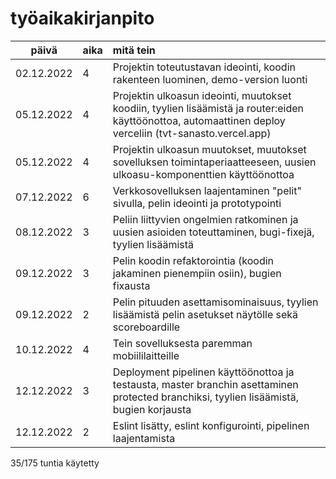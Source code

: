 # työaikakirjanpito

| päivä | aika | mitä tein  |
| :----:|:-----| :-----|
| 02.12.2022 | 4 | Projektin toteutustavan ideointi, koodin rakenteen luominen, demo-version luonti |
| 05.12.2022 | 4 | Projektin ulkoasun ideointi, muutokset koodiin, tyylien lisäämistä ja router:eiden käyttöönottoa, automaattinen deploy verceliin (tvt-sanasto.vercel.app) |
| 05.12.2022 | 4 | Projektin ulkoasun muutokset, muutokset sovelluksen toimintaperiaatteeseen, uusien ulkoasu-komponenttien käyttöönottoa |
| 07.12.2022 | 6 | Verkkosovelluksen laajentaminen "pelit" sivulla, pelin ideointi ja prototypointi |
| 08.12.2022 | 3 | Peliin liittyvien ongelmien ratkominen ja uusien asioiden toteuttaminen, bugi-fixejä, tyylien lisäämistä
| 09.12.2022 | 3 | Pelin koodin refaktorointia (koodin jakaminen pienempiin osiin), bugien fixausta
| 09.12.2022 | 2 | Pelin pituuden asettamisominaisuus, tyylien lisäämistä pelin asetukset näytölle sekä scoreboardille
| 10.12.2022 | 4 | Tein sovelluksesta paremman mobiililaitteille
| 12.12.2022 | 3 | Deployment pipelinen käyttöönottoa ja testausta, master branchin asettaminen protected branchiksi, tyylien lisäämistä, bugien korjausta
| 12.12.2022 | 2 | Eslint lisätty, eslint konfigurointi, pipelinen laajentamista

 35/175 tuntia käytetty
